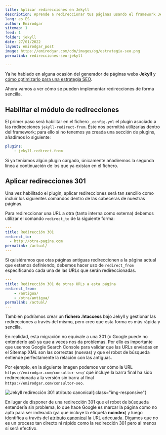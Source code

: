 ```yaml
---
title: Aplicar redirecciones en Jekyll
description: Aprende a redireccionar tus páginas usando el framework Jekyll
lang: es_ES
author: Emirodgar
sitemap: 1
feed: 1
folder: jekyll
date: 27/01/2022
layout: emirodgar_post
image: https://emirodgar.com/cdn/images/og/estrategia-seo.png
permalink: redirecciones-seo-jekyll

---
```



Ya he hablado en alguna ocasión del generador de páginas webs **Jekyll** y [cómo optimizarlo para una estrategia SEO](optimizacion-seo-jekyll).

Ahora vamos a ver cómo se pueden implementar redirecciones de forma sencilla.

## Habilitar el módulo de redirecciones

El primer paso será habilitar en el fichero ```_config.yml``` el plugin asociado a las redirecciones `jekyll-redirect-from`. Éste nos permitirá utilizarlas dentro del framework; para ello si no tenemos ya creada una sección de plugins, añadimos lo siguiente:

```yml
plugins:  
    - jekyll-redirect-from
```

Si ya teníamos algún plugin cargado, únicamente añadiremos la segunda línea a continuación de los que ya existan en el fichero.

## Aplicar redirecciones 301

Una vez habilitado el plugin, aplicar redirecciones será tan sencillo como incluir los siguientes comandos dentro de las cabeceras de nuestras páginas.

Para redireccionar una URL a otra (tanto interna como externa) debemos utilizar el comando `redirect_to` de la siguiente forma:

```yml
---
title: Redirección 301
redirect_to:
  - http://otra-pagina.com
permalink: /actual/
---
```

Si quisiéramos que otas páginas antiguas redireccionen a la página actual que estamos definiendo, debemos hacer uso de `redirect_from` especificando cada una de las URLs que serán redireccionadas.

```yml
---
title: Redirección 301 de otras URLs a esta página 
redirect_from:
    - /antigua/
    - /otra/antigua/
permalink: /actual/
---
``` 


También podríamos crear un **fichero .htaccess** bajo Jekyll y gestionar las redirecciones a través del mismo, pero creo que esta forma es más rápida y sencilla.

En realidad, esta migración no equivale a una 301 (o Google puede no entenderlo así) ya que a veces nos da problemas. Por ello es importante que usemos Google Search Console para validar que las URLs enviadas en el Sitemap XML son las correctas (nuevas) y que el robot de búsqueda entiende perfectamente la relación con las antiguas. 

Por ejemplo, en la siguiente imagen podemos ver cómo la URL `https://emirodgar.com/consultor-seo/` que incluye la barra final ha sido redireccionada a la versión sin barra al final `https://emirodgar.com/consultor-seo`. 

![Jekyll redirección 301 atributo canonical](https://i.imgur.com/KR3mj5F.png){:class="img-responsive"}

En lugar de disponer de una redirección 301 que el robot de búsqueda entendería sin problema, lo que hace Google es marcar la página como no apta para ser indexada (ya que incluye la etiqueta **noindex**) y luego identifica a través del [atributo canonical](https://emirodgar.com/etiqueta-canonica) la URL adecuada. Digamos que no es un proceso tan directo ni rápido como la redirección 301 pero al menos sí será efectivo.
<!--stackedit_data:
eyJoaXN0b3J5IjpbLTkzMDMwMjc1OCwtNTk2ODEwNTM1LC05ND
UzNTE3OTEsMTE4MDEzMDc1LDY2MjI3MjM0NSwtMTk2NDgzNjc2
NF19
-->